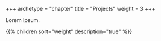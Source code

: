 +++
archetype = "chapter"
title = "Projects"
weight = 3
+++

Lorem Ipsum.

{{% children sort="weight" description="true" %}}